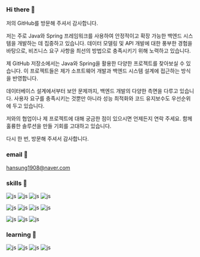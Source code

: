 ### Hi there 👋

저의 GitHub를 방문해 주셔서 감사합니다.

저는 주로 Java와 Spring 프레임워크를 사용하여 안정적이고 확장 가능한 백엔드 시스템을 개발하는 데 집중하고 있습니다. 데이터 모델링 및 API 개발에 대한 풍부한 경험을 바탕으로, 비즈니스 요구 사항을 최선의 방법으로 충족시키기 위해 노력하고 있습니다.

제 GitHub 저장소에서는 Java와 Spring을 활용한 다양한 프로젝트를 찾아보실 수 있습니다. 이 프로젝트들은 제가 소프트웨어 개발과 백엔드 시스템 설계에 접근하는 방식을 반영합니다.

데이터베이스 설계에서부터 보안 문제까지, 백엔드 개발의 다양한 측면을 다루고 있습니다. 사용자 요구를 충족시키는 것뿐만 아니라 성능 최적화와 코드 유지보수도 우선순위에 두고 있습니다.

저와의 협업이나 제 프로젝트에 대해 궁금한 점이 있으시면 언제든지 연락 주세요. 함께 훌륭한 솔루션을 만들 기회를 고대하고 있습니다.

다시 한 번, 방문해 주셔서 감사합니다.

### email 💬
hansung1908@naver.com

### skills 🔭
![js](https://img.shields.io/badge/Java-ED8B00?style=for-the-badge&logo=openjdk&logoColor=white)
![js](https://img.shields.io/badge/Python-3776AB?style=for-the-badge&logo=python&logoColor=white)
![js](https://img.shields.io/badge/Spring-6DB33F?style=for-the-badge&logo=spring&logoColor=white)
![js](https://img.shields.io/badge/Spring_Security-6DB33F?style=for-the-badge&logo=Spring-Security&logoColor=white)

![js](https://img.shields.io/badge/MySQL-005C84?style=for-the-badge&logo=mysql&logoColor=white)
![js](https://img.shields.io/badge/MongoDB-4EA94B?style=for-the-badge&logo=mongodb&logoColor=white)
![js](https://img.shields.io/badge/Amazon_AWS-FF9900?style=for-the-badge&logo=amazonaws&logoColor=white)
![js](https://img.shields.io/badge/docker-%230db7ed.svg?style=for-the-badge&logo=docker&logoColor=white)

![js](https://img.shields.io/badge/GIT-E44C30?style=for-the-badge&logo=git&logoColor=white)
![js](https://img.shields.io/badge/Windows-0078D6?style=for-the-badge&logo=windows&logoColor=white)
![js](https://img.shields.io/badge/Linux-FCC624?style=for-the-badge&logo=linux&logoColor=black)

### learning 🌱
![js](https://img.shields.io/badge/HTML5-E34F26?style=for-the-badge&logo=html5&logoColor=white)
![js](https://img.shields.io/badge/CSS-239120?&style=for-the-badge&logo=css3&logoColor=white)
![js](https://img.shields.io/badge/JavaScript-F7DF1E?style=for-the-badge&logo=JavaScript&logoColor=white)
![js](https://img.shields.io/badge/Bootstrap-563D7C?style=for-the-badge&logo=bootstrap&logoColor=white)

<!--
**hansung1908/hansung1908** is a ✨ _special_ ✨ repository because its `README.md` (this file) appears on your GitHub profile.

Here are some ideas to get you started:

- 🔭 I’m currently working on ...
- 🌱 I’m currently learning ...
- 👯 I’m looking to collaborate on ...
- 🤔 I’m looking for help with ...
- 💬 Ask me about ...
- 📫 How to reach me: ...
- 😄 Pronouns: ...
- ⚡ Fun fact: ...
-->
